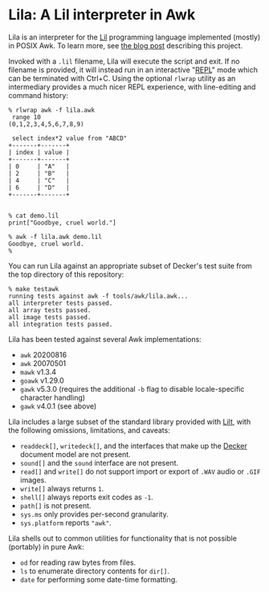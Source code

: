 Lila: A Lil interpreter in Awk
==============================
Lila is an interpreter for the [Lil](http://beyondloom.com/tools/trylil.html) programming language implemented (mostly) in POSIX Awk. To learn more, see [the blog post](http://beyondloom.com/blog/lila.html) describing this project.

Invoked with a `.lil` filename, Lila will execute the script and exit. If no filename is provided, it will instead run in an interactive "[REPL](https://en.wikipedia.org/wiki/Read–eval–print_loop_)" mode which can be terminated with Ctrl+C. Using the optional `rlwrap` utility as an intermediary provides a much nicer REPL experience, with line-editing and command history:
```
% rlwrap awk -f lila.awk
 range 10
(0,1,2,3,4,5,6,7,8,9)

 select index*2 value from "ABCD"
+-------+-------+
| index | value |
+-------+-------+
| 0     | "A"   |
| 2     | "B"   |
| 4     | "C"   |
| 6     | "D"   |
+-------+-------+


% cat demo.lil    
print["Goodbye, cruel world."]

% awk -f lila.awk demo.lil 
Goodbye, cruel world.
%
```

You can run Lila against an appropriate subset of Decker's test suite from the top directory of this repository:
```
% make testawk
running tests against awk -f tools/awk/lila.awk...
all interpreter tests passed.
all array tests passed.
all image tests passed.
all integration tests passed.
```

Lila has been tested against several Awk implementations:

- `awk` 20200816
- `awk` 20070501
- `mawk` v1.3.4
- `goawk` v1.29.0
- `gawk` v5.3.0 (requires the additional `-b` flag to disable locale-specific character handling)
- `gawk` v4.0.1 (see above)

Lila includes a large subset of the standard library provided with [Lilt](http://beyondloom.com/decker/lilt.html), with the following omissions, limitations, and caveats:

- `readdeck[]`, `writedeck[]`, and the interfaces that make up the [Decker](http://beyondloom.com/decker/) document model are not present.
- `sound[]` and the `sound` interface are not present.
- `read[]` and `write[]` do not support import or export of `.WAV` audio or `.GIF` images.
- `write[]` always returns `1`.
- `shell[]` always reports exit codes as `-1`.
- `path[]` is not present.
- `sys.ms` only provides per-second granularity.
- `sys.platform` reports `"awk"`.

Lila shells out to common utilities for functionality that is not possible (portably) in pure Awk:

- `od` for reading raw bytes from files. 
- `ls` to enumerate directory contents for `dir[]`.
- `date` for performing some date-time formatting.
